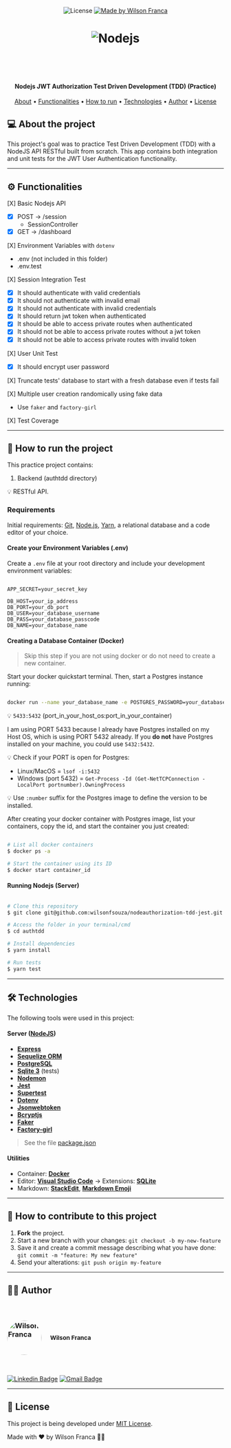 
<p align="center">

   <img alt="License" src="https://img.shields.io/badge/license-MIT-%23F26C6C">


  <a href="https://www.linkedin.com/in/wilsonfranca-dev-engineer/">
    <img alt="Made by Wilson Franca" src="https://img.shields.io/badge/made%20by-Wilson%20Franca-%230AA186">
  </a>
</p>

<h1 align="center" style="height: 100px;">
    <img alt="Nodejs" title="#Nodejs" src="https://miro.medium.com/max/1200/1*fsseXIPGEhwmg6kfgXyIjA.jpeg" />
</h1>

<h4 align="center">
	Nodejs JWT Authorization Test Driven Development (TDD)  (Practice)
</h4>

<p align="center">
 <a href="#-about-the-project">About</a> •
 <a href="#-functionalities">Functionalities</a> •
 <a href="#-how-to-run-the-project">How to run</a> •
 <a href="#-technologies">Technologies</a> •
 <a href="#-author">Author</a> •
 <a href="#user-content--license">License</a>
</p>


## 💻 About the project

This project's goal was to practice Test Driven Development (TDD) with a NodeJS API RESTful built from scratch. This app contains both integration and unit tests for the JWT User Authentication functionality. 

---

## ⚙️ Functionalities

[X] Basic Nodejs API
- [X] POST -> /session
    - SessionController
- [X] GET -> /dashboard

[X] Environment Variables with `dotenv`
- .env (not included in this folder)
- .env.test

[X] Session Integration Test
- [X] It should authenticate with valid credentials
- [X] It should not authenticate with invalid email
- [X] It should not authenticate with invalid credentials
- [X] It should return jwt token when authenticated
- [X] It should be able to access private routes when authenticated
- [X] It should not be able to access private routes without a jwt token
- [X] It should not be able to access private routes with invalid token

[X] User Unit Test
- [X] It should encrypt user password

[X] Truncate tests' database to start with a fresh database even if tests fail

[X] Multiple user creation randomically using fake data
- Use `faker` and `factory-girl` 

[X] Test Coverage

---

## 🚀 How to run the project

This practice project contains:
1. Backend (authtdd directory)

💡 RESTful API.

### Requirements

Initial requirements:
[Git](https://git-scm.com), [Node.js](https://nodejs.org/en/), [Yarn](https://yarnpkg.com/), a relational database and a code editor of your choice.

#### Create your Environment Variables (.env)

Create a `.env` file at your root directory and include your development environment variables:

```

APP_SECRET=your_secret_key

DB_HOST=your_ip_address
DB_PORT=your_db_port
DB_USER=your_database_username
DB_PASS=your_database_passcode
DB_NAME=your_database_name

```

#### Creating a Database Container (Docker)

> Skip this step if you are not using docker or do not need to create a new container.

Start your docker quickstart terminal. Then, start a Postgres instance running:

```bash

docker run --name your_database_name -e POSTGRES_PASSWORD=your_database_passcode -p 5433:5432 -d postgres

```

💡 `5433:5432` (port_in_your_host_os:port_in_your_container)

I am using PORT 5433 because I already have Postgres installed on my Host OS, which is using PORT 5432 already. If you **do not** have Postgres installed on your machine, you could use `5432:5432`.

💡 Check if your PORT is open for Postgres:

- Linux/MacOS = `lsof -i:5432`
- Windows (port 5432) = `Get-Process -Id (Get-NetTCPConnection -LocalPort portnumber).OwningProcess`

💡 Use `:number` suffix for the Postgres image to define the version to be installed.

After creating your docker container with Postgres image, list your containers, copy the id, and start the container you just created:

```bash

# List all docker containers
$ docker ps -a

# Start the container using its ID
$ docker start container_id

```

#### Running Nodejs (Server)

```bash

# Clone this repository
$ git clone git@github.com:wilsonfsouza/nodeauthorization-tdd-jest.git

# Access the folder in your terminal/cmd
$ cd authtdd

# Install dependencies
$ yarn install

# Run tests
$ yarn test

```

---

## 🛠 Technologies

The following tools were used in this project:

#### [](https://github.com/wilsonfsouza/nodeauthorization-tdd-jest#server-nodejs)**Server**  ([NodeJS](https://nodejs.org/en/))

-   **[Express](https://expressjs.com/)**
-   **[Sequelize ORM](https://sequelize.org/)**
-   **[PostgreSQL](https://www.postgresql.org/)**
-   **[Sqlite 3](https://sqlite.org/index.html)** (tests)
-   **[Nodemon](https://nodemon.io/)**
-   **[Jest](https://jestjs.io/)**
-   **[Supertest](https://github.com/visionmedia/supertest)**
-   **[Dotenv](github.com/motdotla/dotenv#readme)**
-   **[Jsonwebtoken](https://www.jsonwebtoken.io/)**
-   **[Bcryptjs](https://github.com/dcodeIO/bcrypt.js/)**
-   **[Faker](https://github.com/marak/Faker.js/)**
-   **[Factory-girl](https://github.com/simonexmachina/factory-girl)**

> See the file  [package.json](https://github.com/wilsonfsouza/nodeauthorization-tdd-jest/blob/main/package.json)

#### [](https://github.com/wilsonfsouza/nodeauthorization-tdd-jest#utilities)**Utilities**

-   Container: **[Docker](https://www.docker.com/)**
-   Editor:  **[Visual Studio Code](https://code.visualstudio.com/)**  → Extensions:  **[SQLite](https://marketplace.visualstudio.com/items?itemName=alexcvzz.vscode-sqlite)**
-   Markdown:  **[StackEdit](https://stackedit.io/)**,  **[Markdown Emoji](https://gist.github.com/rxaviers/7360908)**

---

## 💪 How to contribute to this project

1. **Fork** the project.
2. Start a new branch with your changes: `git checkout -b my-new-feature`
3. Save it and create a commit message describing what you have done: `git commit -m "feature: My new feature"`
4. Send your alterations: `git push origin my-feature`

---

## 👨‍💻 Author

<br/>
<h3 style="display: flex; align-items: center; justify-content: flex-start;">
 <img style="border-radius: 50%; margin-right: 20px; width: 80px;" src="https://avatars0.githubusercontent.com/u/21347383?s=460&u=fdb399c92e369762d45d6495cbd2e87eef9e4d65&v=4" width="100px;" alt="Wilson Franca"/>
 <br />
 <sub>Wilson Franca</sub></h3>
 <br />

[![Linkedin Badge](https://img.shields.io/badge/-Wilson-blue?style=flat-square&logo=Linkedin&logoColor=white&link=https://www.linkedin.com/in/wilsonfranca-dev-engineer/)](https://www.linkedin.com/in/wilsonfranca-dev-engineer/)
[![Gmail Badge](https://img.shields.io/badge/-wilson.franca.92@gmail.com-c14438?style=flat-square&logo=Gmail&logoColor=white&link=mailto:wilson.franca.92@gmail.com)](mailto:wilson.franca.92@gmail.com)

---

## 📝 License

This project is being developed under [MIT License](./LICENSE).

Made with ❤️ by Wilson Franca 👋🏽

